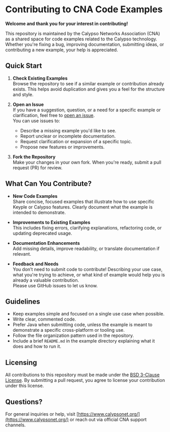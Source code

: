 # Contributing to CNA Code Examples

**Welcome and thank you for your interest in contributing!**

This repository is maintained by the Calypso Networks Association (CNA) as a shared space for code examples related to
the Calypso technology. Whether you're fixing a bug, improving documentation, submitting ideas, or contributing a new
example, your help is appreciated.

## Quick Start

1. **Check Existing Examples**  
   Browse the repository to see if a similar example or contribution already exists. This helps avoid duplication and
   gives you a feel for the structure and style.

2. **Open an Issue**  
   If you have a suggestion, question, or a need for a specific example or clarification, feel free
   to [open an issue](https://github.com/calypsonet/keyple-cna-java-example/issues).  
   You can use issues to:
    - Describe a missing example you'd like to see.
    - Report unclear or incomplete documentation.
    - Request clarification or expansion of a specific topic.
    - Propose new features or improvements.

3. **Fork the Repository**  
   Make your changes in your own fork. When you're ready, submit a pull request (PR) for review.

## What Can You Contribute?

- **New Code Examples**  
  Share concise, focused examples that illustrate how to use specific Keyple or Calypso features. Clearly document what
  the example is intended to demonstrate.

- **Improvements to Existing Examples**  
  This includes fixing errors, clarifying explanations, refactoring code, or updating deprecated usage.

- **Documentation Enhancements**  
  Add missing details, improve readability, or translate documentation if relevant.

- **Feedback and Needs**  
  You don’t need to submit code to contribute! Describing your use case, what you're trying to achieve, or what kind of
  example would help you is already a valuable contribution.  
  Please use GitHub issues to let us know.

## Guidelines

- Keep examples simple and focused on a single use case when possible.
- Write clear, commented code.
- Prefer Java when submitting code, unless the example is meant to demonstrate a specific cross-platform or tooling use.
- Follow the file organization pattern used in the repository.
- Include a brief `README.md` in the example directory explaining what it does and how to run it.

## Licensing

All contributions to this repository must be made under the [BSD 3-Clause License](./LICENSE). By submitting a pull
request, you agree to license your contribution under this license.

## Questions?

For general inquiries or help, visit [https://www.calypsonet.org/](https://www.calypsonet.org/) or reach out via
official CNA support channels.
